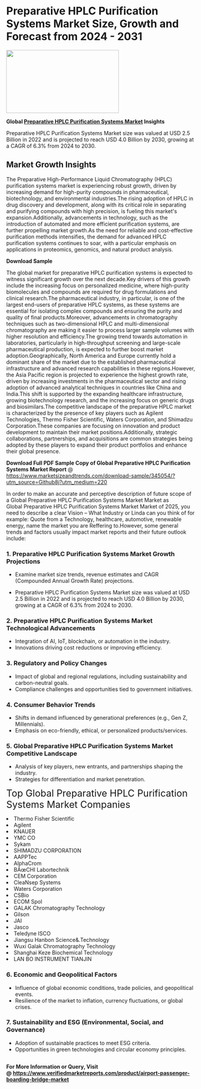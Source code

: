 <H1>Preparative HPLC Purification Systems Market Size, Growth and Forecast from 2024 - 2031</H1><img class="aligncenter size-medium wp-image-584254" src="https://thirdeyenews.in/wp-content/uploads/2024/09/Global-Market-Research-300x168.jpeg" alt="" width="300" height="168" /><p><strong>Global&nbsp;<a href="https://www.marketsizeandtrends.com/download-sample/345054/?utm_source=Github8j?utm_medium=220">Preparative HPLC Purification Systems Market</a> Insights</strong></p><p>Preparative HPLC Purification Systems Market size was valued at USD 2.5 Billion in 2022 and is projected to reach USD 4.0 Billion by 2030, growing at a CAGR of 6.3% from 2024 to 2030.</p><p><h2>Market Growth Insights</h2> <p>The Preparative High-Performance Liquid Chromatography (HPLC) purification systems market is experiencing robust growth, driven by increasing demand for high-purity compounds in pharmaceutical, biotechnology, and environmental industries.The rising adoption of HPLC in drug discovery and development, along with its critical role in separating and purifying compounds with high precision, is fueling this market's expansion.Additionally, advancements in technology, such as the introduction of automated and more efficient purification systems, are further propelling market growth.As the need for reliable and cost-effective purification methods intensifies, the demand for advanced HPLC purification systems continues to soar, with a particular emphasis on applications in proteomics, genomics, and natural product analysis.</p> <p><strong>Download Sample</strong></p> <p>The global market for preparative HPLC purification systems is expected to witness significant growth over the next decade.Key drivers of this growth include the increasing focus on personalized medicine, where high-purity biomolecules and compounds are required for drug formulations and clinical research.The pharmaceutical industry, in particular, is one of the largest end-users of preparative HPLC systems, as these systems are essential for isolating complex compounds and ensuring the purity and quality of final products.Moreover, advancements in chromatography techniques such as two-dimensional HPLC and multi-dimensional chromatography are making it easier to process larger sample volumes with higher resolution and efficiency.The growing trend towards automation in laboratories, particularly in high-throughput screening and large-scale pharmaceutical production, is expected to further boost market adoption.Geographically, North America and Europe currently hold a dominant share of the market due to the established pharmaceutical infrastructure and advanced research capabilities in these regions.However, the Asia Pacific region is projected to experience the highest growth rate, driven by increasing investments in the pharmaceutical sector and rising adoption of advanced analytical techniques in countries like China and India.This shift is supported by the expanding healthcare infrastructure, growing biotechnology research, and the increasing focus on generic drugs and biosimilars.The competitive landscape of the preparative HPLC market is characterized by the presence of key players such as Agilent Technologies, Thermo Fisher Scientific, Waters Corporation, and Shimadzu Corporation.These companies are focusing on innovation and product development to maintain their market positions.Additionally, strategic collaborations, partnerships, and acquisitions are common strategies being adopted by these players to expand their product portfolios and enhance their global presence.<p><span class=""><strong>Download Full PDF Sample Copy of Global Preparative HPLC Purification Systems Market Report</strong> @ <a href="https://www.marketsizeandtrends.com/download-sample/345054/?utm_source=Github8j?utm_medium=220" target="_blank">https://www.marketsizeandtrends.com/download-sample/345054/?utm_source=Github8j?utm_medium=220</a></span></p><p>In order to make an accurate and perceptive description of future scope of a Global&nbsp;Preparative HPLC Purification Systems Market Market as Global&nbsp;Preparative HPLC Purification Systems Market Market of 2025, you need to describe a clear Vision &ndash; What Industry or Linda can you think of for example: Quote from a Technology, healthcare, automotive, renewable energy, name the market you are Reffering to.However, some general trends and factors usually impact market reports and their future outlook include:</p><h3>1.&nbsp;<strong>Preparative HPLC Purification Systems Market Growth Projections</strong></h3><ul><li>Examine market size trends, revenue estimates and CAGR (Compounded Annual Growth Rate) projections.</li><li><p>Preparative HPLC Purification Systems Market size was valued at USD 2.5 Billion in 2022 and is projected to reach USD 4.0 Billion by 2030, growing at a CAGR of 6.3% from 2024 to 2030.</p></li></ul><h3>2.&nbsp;<strong>Preparative HPLC Purification Systems Market Technological Advancements</strong></h3><ul><li>Integration of AI, IoT, blockchain, or automation in the industry.</li><li>Innovations driving cost reductions or improving efficiency.</li></ul><h3>3.&nbsp;<strong>Regulatory and Policy Changes</strong></h3><ul><li>Impact of global and regional regulations, including sustainability and carbon-neutral goals.</li><li>Compliance challenges and opportunities tied to government initiatives.</li></ul><h3>4.&nbsp;<strong>Consumer Behavior Trends</strong></h3><ul><li>Shifts in demand influenced by generational preferences (e.g., Gen Z, Millennials).</li><li>Emphasis on eco-friendly, ethical, or personalized products/services.</li></ul><h3>5.&nbsp;<strong>Global Preparative HPLC Purification Systems Market Competitive Landscape</strong></h3><ul><li>Analysis of key players, new entrants, and partnerships shaping the industry.</li><li>Strategies for differentiation and market penetration.</li></ul><p data-pm-slice="1 1 []"><span style="color: inherit; font-family: inherit; font-size: 25px;">Top Global Preparative HPLC Purification Systems Market Companies</span></p><div class="" data-test-id=""><p><li>Thermo Fisher Scientific</li><li> Agilent</li><li> KNAUER</li><li> YMC CO</li><li> Sykam</li><li> SHIMADZU CORPORATION</li><li> AAPPTec</li><li> AlphaCrom</li><li> BÃœCHI Labortechnik</li><li> CEM Corporation</li><li> CleaNsep Systems</li><li> Waters Corporation</li><li> CSBio</li><li> ECOM Spol</li><li> GALAK Chromatography Technology</li><li> Gilson</li><li> JAI</li><li> Jasco</li><li> Teledyne ISCO</li><li> Jiangsu Hanbon Science&.Technology</li><li> Wuxi Galak Chromatography Technology</li><li> Shanghai Keze Biochemical Technology</li><li> LAN BO INSTRUMENT TIANJIN</li></p></div><h3>6.&nbsp;<strong>Economic and Geopolitical Factors</strong></h3><ul><li>Influence of global economic conditions, trade policies, and geopolitical events.</li><li>Resilience of the market to inflation, currency fluctuations, or global crises.</li></ul><h3>7.&nbsp;<strong>Sustainability and ESG (Environmental, Social, and Governance)</strong></h3><ul><li>Adoption of sustainable practices to meet ESG criteria.</li><li>Opportunities in green technologies and circular economy principles.</li></ul><h2><strong style="font-size: 14px;">For More Information or Query, Visit @&nbsp;</strong><a style="background-color: #ffffff; font-size: 14px;" href="https://www.marketsizeandtrends.com/report/preparative-hplc-purification-systems-market/" target="_blank">https://www.verifiedmarketreports.com/product/airport-passenger-boarding-bridge-market</a></h2>